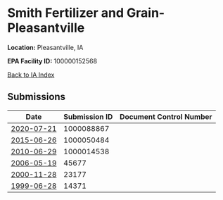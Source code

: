 # Smith Fertilizer and Grain-Pleasantville

**Location:** Pleasantville, IA

**EPA Facility ID:** 100000152568

[Back to IA Index](../../index.md)

## Submissions

| Date | Submission ID | Document Control Number |
|------|--------------|-------------------------|
| [2020-07-21](submissions/1000088867.md) | 1000088867 |  |
| [2015-06-26](submissions/1000050484.md) | 1000050484 |  |
| [2010-06-29](submissions/1000014538.md) | 1000014538 |  |
| [2006-05-19](submissions/45677.md) | 45677 |  |
| [2000-11-28](submissions/23177.md) | 23177 |  |
| [1999-06-28](submissions/14371.md) | 14371 |  |
